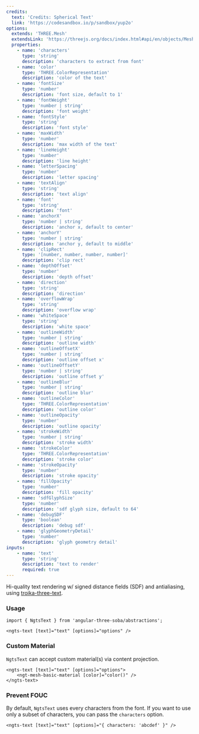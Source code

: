 ```yaml
---
credits:
  text: 'Credits: Spherical Text'
  link: 'https://codesandbox.io/p/sandbox/yup2o'
options:
  extends: 'THREE.Mesh'
  extendsLink: 'https://threejs.org/docs/index.html#api/en/objects/Mesh'
  properties:
    - name: 'characters'
      type: 'string'
      description: 'characters to extract from font'
    - name: 'color'
      type: 'THREE.ColorRepresentation'
      description: 'color of the text'
    - name: 'fontSize'
      type: 'number'
      description: 'font size, default to 1'
    - name: 'fontWeight'
      type: 'number | string'
      description: 'font weight'
    - name: 'fontStyle'
      type: 'string'
      description: 'font style'
    - name: 'maxWidth'
      type: 'number'
      description: 'max width of the text'
    - name: 'lineHeight'
      type: 'number'
      description: 'line height'
    - name: 'letterSpacing'
      type: 'number'
      description: 'letter spacing'
    - name: 'textAlign'
      type: 'string'
      description: 'text align'
    - name: 'font'
      type: 'string'
      description: 'font'
    - name: 'anchorX'
      type: 'number | string'
      description: 'anchor x, default to center'
    - name: 'anchorY'
      type: 'number | string'
      description: 'anchor y, default to middle'
    - name: 'clipRect'
      type: '[number, number, number, number]'
      description: 'clip rect'
    - name: 'depthOffset'
      type: 'number'
      description: 'depth offset'
    - name: 'direction'
      type: 'string'
      description: 'direction'
    - name: 'overflowWrap'
      type: 'string'
      description: 'overflow wrap'
    - name: 'whiteSpace'
      type: 'string'
      description: 'white space'
    - name: 'outlineWidth'
      type: 'number | string'
      description: 'outline width'
    - name: 'outlineOffsetX'
      type: 'number | string'
      description: 'outline offset x'
    - name: 'outlineOffsetY'
      type: 'number | string'
      description: 'outline offset y'
    - name: 'outlineBlur'
      type: 'number | string'
      description: 'outline blur'
    - name: 'outlineColor'
      type: 'THREE.ColorRepresentation'
      description: 'outline color'
    - name: 'outlineOpacity'
      type: 'number'
      description: 'outline opacity'
    - name: 'strokeWidth'
      type: 'number | string'
      description: 'stroke width'
    - name: 'strokeColor'
      type: 'THREE.ColorRepresentation'
      description: 'stroke color'
    - name: 'strokeOpacity'
      type: 'number'
      description: 'stroke opacity'
    - name: 'fillOpacity'
      type: 'number'
      description: 'fill opacity'
    - name: 'sdfGlyphSize'
      type: 'number'
      description: 'sdf glyph size, default to 64'
    - name: 'debugSDF'
      type: 'boolean'
      description: 'debug sdf'
    - name: 'glyphGeometryDetail'
      type: 'number'
      description: 'glyph geometry detail'
inputs:
    - name: 'text'
      type: 'string'
      description: 'text to render'
      required: true
---
```



Hi-quality text rendering w/ signed distance fields (SDF) and antialiasing, using [troika-three-text](https://www.npmjs.com/package/troika-three-text). 

### Usage

```angular-ts
import { NgtsText } from 'angular-three-soba/abstractions';
```

```angular-html
<ngts-text [text]="text" [options]="options" />
```

### Custom Material

`NgtsText` can accept custom material(s) via content projection.

```angular-html
<ngts-text [text]="text" [options]="options">
    <ngt-mesh-basic-material [color]="color()" />
</ngts-text>
```

### Prevent FOUC

By default, `NgtsText` uses every characters from the font. If you want to use only a subset of characters, you can pass the `characters` option.

```angular-html
<ngts-text [text]="text" [options]="{ characters: 'abcdef' }" />
```
